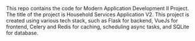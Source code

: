 This repo contains the code for Modern Application Development II Project.
The title of the project is Household Services Application V2.
This project is created using various tech stack, such as Flask for backend, VueJs for frontend, Celery and Redis for caching, scheduling async tasks, and SQLite for database.
